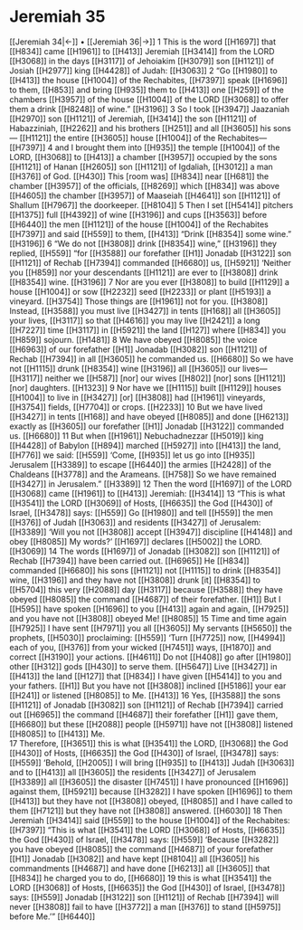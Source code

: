 # Jeremiah 35
[[Jeremiah 34|←]] • [[Jeremiah 36|→]]
1 This is the word [[H1697]] that [[H834]] came [[H1961]] to [[H413]] Jeremiah [[H3414]] from the LORD [[H3068]] in the days [[H3117]] of Jehoiakim [[H3079]] son [[H1121]] of Josiah [[H2977]] king [[H4428]] of Judah: [[H3063]] 
2 “Go [[H1980]] to [[H413]] the house [[H1004]] of the Rechabites, [[H7397]] speak [[H1696]] to them, [[H853]] and bring [[H935]] them to [[H413]] one [[H259]] of the chambers [[H3957]] of the house [[H1004]] of the LORD [[H3068]] to offer them a drink [[H8248]] of wine.” [[H3196]] 
3 So I took [[H3947]] Jaazaniah [[H2970]] son [[H1121]] of Jeremiah, [[H3414]] the son [[H1121]] of Habazziniah, [[H2262]] and his brothers [[H251]] and all [[H3605]] his sons— [[H1121]] the entire [[H3605]] house [[H1004]] of the Rechabites— [[H7397]] 
4 and I brought them into [[H935]] the temple [[H1004]] of the LORD, [[H3068]] to [[H413]] a chamber [[H3957]] occupied by the sons [[H1121]] of Hanan [[H2605]] son [[H1121]] of Igdaliah, [[H3012]] a man [[H376]] of God. [[H430]] This [room was] [[H834]] near [[H681]] the chamber [[H3957]] of the officials, [[H8269]] which [[H834]] was above [[H4605]] the chamber [[H3957]] of Maaseiah [[H4641]] son [[H1121]] of Shallum [[H7967]] the doorkeeper. [[H8104]] 
5 Then I set [[H5414]] pitchers [[H1375]] full [[H4392]] of wine [[H3196]] and cups [[H3563]] before [[H6440]] the men [[H1121]] of the house [[H1004]] of the Rechabites [[H7397]] and said [[H559]] to them, [[H413]] “Drink [[H8354]] some wine.” [[H3196]] 
6 “We do not [[H3808]] drink [[H8354]] wine,” [[H3196]] they replied, [[H559]] “for [[H3588]] our forefather [[H1]] Jonadab [[H3122]] son [[H1121]] of Rechab [[H7394]] commanded [[H6680]] us, [[H5921]] ‘Neither you [[H859]] nor your descendants [[H1121]] are ever to [[H3808]] drink [[H8354]] wine. [[H3196]] 
7 Nor are you ever [[H3808]] to build [[H1129]] a house [[H1004]] or sow [[H2232]] seed [[H2233]] or plant [[H5193]] a vineyard. [[H3754]] Those things are [[H1961]] not for you. [[H3808]] Instead, [[H3588]] you must live [[H3427]] in tents [[H168]] all [[H3605]] your lives, [[H3117]] so that [[H4616]] you may live [[H2421]] a long [[H7227]] time [[H3117]] in [[H5921]] the land [[H127]] where [[H834]] you [[H859]] sojourn. [[H1481]] 
8 We have obeyed [[H8085]] the voice [[H6963]] of our forefather [[H1]] Jonadab [[H3082]] son [[H1121]] of Rechab [[H7394]] in all [[H3605]] he commanded us. [[H6680]] So we have not [[H1115]] drunk [[H8354]] wine [[H3196]] all [[H3605]] our lives— [[H3117]] neither we [[H587]] [nor] our wives [[H802]] [nor] sons [[H1121]] [nor] daughters. [[H1323]] 
9 Nor have we [[H1115]] built [[H1129]] houses [[H1004]] to live in [[H3427]] [or] [[H3808]] had [[H1961]] vineyards, [[H3754]] fields, [[H7704]] or crops. [[H2233]] 
10 But we have lived [[H3427]] in tents [[H168]] and have obeyed [[H8085]] and done [[H6213]] exactly as [[H3605]] our forefather [[H1]] Jonadab [[H3122]] commanded us. [[H6680]] 
11 But when [[H1961]] Nebuchadnezzar [[H5019]] king [[H4428]] of Babylon [[H894]] marched [[H5927]] into [[H413]] the land, [[H776]] we said: [[H559]] ‘Come, [[H935]] let us go into [[H935]] Jerusalem [[H3389]] to escape [[H6440]] the armies [[H2428]] of the Chaldeans [[H3778]] and the Arameans. [[H758]] So we have remained [[H3427]] in Jerusalem.” [[H3389]] 
12 Then the word [[H1697]] of the LORD [[H3068]] came [[H1961]] to [[H413]] Jeremiah: [[H3414]] 
13 “This is what [[H3541]] the LORD [[H3069]] of Hosts, [[H6635]] the God [[H430]] of Israel, [[H3478]] says: [[H559]] Go [[H1980]] and tell [[H559]] the men [[H376]] of Judah [[H3063]] and residents [[H3427]] of Jerusalem: [[H3389]] ‘Will you not [[H3808]] accept [[H3947]] discipline [[H4148]] and obey [[H8085]] My words?’ [[H1697]] declares [[H5002]] the LORD. [[H3069]] 
14 The words [[H1697]] of Jonadab [[H3082]] son [[H1121]] of Rechab [[H7394]] have been carried out. [[H6965]] He [[H834]] commanded [[H6680]] his sons [[H1121]] not [[H1115]] to drink [[H8354]] wine, [[H3196]] and they have not [[H3808]] drunk [it] [[H8354]] to [[H5704]] this very [[H2088]] day [[H3117]] because [[H3588]] they have obeyed [[H8085]] the command [[H4687]] of their forefather. [[H1]] But I [[H595]] have spoken [[H1696]] to you [[H413]] again and again, [[H7925]] and you have not [[H3808]] obeyed Me! [[H8085]] 
15 Time and time again [[H7925]] I have sent [[H7971]] you all [[H3605]] My servants [[H5650]] the prophets, [[H5030]] proclaiming: [[H559]] ‘Turn [[H7725]] now, [[H4994]] each of you, [[H376]] from your wicked [[H7451]] ways, [[H1870]] and correct [[H3190]] your actions. [[H4611]] Do not [[H408]] go after [[H1980]] other [[H312]] gods [[H430]] to serve them. [[H5647]] Live [[H3427]] in [[H413]] the land [[H127]] that [[H834]] I have given [[H5414]] to you  and your fathers. [[H1]] But you have not [[H3808]] inclined [[H5186]] your ear [[H241]] or listened [[H8085]] to Me. [[H413]] 
16 Yes, [[H3588]] the sons [[H1121]] of Jonadab [[H3082]] son [[H1121]] of Rechab [[H7394]] carried out [[H6965]] the command [[H4687]] their forefather [[H1]] gave them, [[H6680]] but these [[H2088]] people [[H5971]] have not [[H3808]] listened [[H8085]] to [[H413]] Me.  
17 Therefore, [[H3651]] this is what [[H3541]] the LORD, [[H3068]] the God [[H430]] of Hosts, [[H6635]] the God [[H430]] of Israel, [[H3478]] says: [[H559]] ‘Behold, [[H2005]] I will bring [[H935]] to [[H413]] Judah [[H3063]] and to [[H413]] all [[H3605]] the residents [[H3427]] of Jerusalem [[H3389]] all [[H3605]] the disaster [[H7451]] I have pronounced [[H1696]] against them, [[H5921]] because [[H3282]] I have spoken [[H1696]] to them [[H413]] but they have not [[H3808]] obeyed, [[H8085]] and I have called to them [[H7121]] but they have not [[H3808]] answered. [[H6030]] 
18 Then Jeremiah [[H3414]] said [[H559]] to the house [[H1004]] of the Rechabites: [[H7397]] “This is what [[H3541]] the LORD [[H3068]] of Hosts, [[H6635]] the God [[H430]] of Israel, [[H3478]] says: [[H559]] ‘Because [[H3282]] you have obeyed [[H8085]] the command [[H4687]] of your forefather [[H1]] Jonadab [[H3082]] and have kept [[H8104]] all [[H3605]] his commandments [[H4687]] and have done [[H6213]] all [[H3605]] that [[H834]] he charged you to do, [[H6680]] 
19 this is what [[H3541]] the LORD [[H3068]] of Hosts, [[H6635]] the God [[H430]] of Israel, [[H3478]] says: [[H559]] Jonadab [[H3122]] son [[H1121]] of Rechab [[H7394]] will never [[H3808]] fail to have [[H3772]] a man [[H376]] to stand [[H5975]] before Me.’” [[H6440]] 
